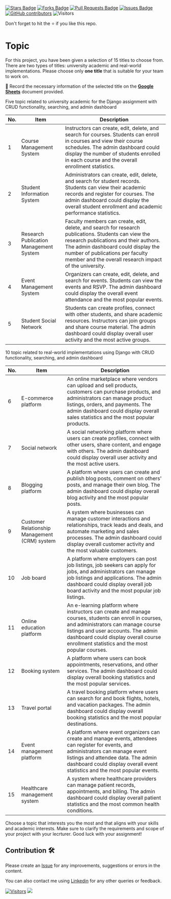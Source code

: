 <a href="https://github.com/drshahizan/learn-django/stargazers"><img src="https://img.shields.io/github/stars/drshahizan/learn-django" alt="Stars Badge"/></a>
<a href="https://github.com/drshahizan/learn-django/network/members"><img src="https://img.shields.io/github/forks/drshahizan/learn-django" alt="Forks Badge"/></a>
<a href="https://github.com/drshahizan/learn-django/pulls"><img src="https://img.shields.io/github/issues-pr/drshahizan/learn-django" alt="Pull Requests Badge"/></a>
<a href="https://github.com/drshahizan/learn-django/issues"><img src="https://img.shields.io/github/issues/drshahizan/learn-django" alt="Issues Badge"/></a>
<a href="https://github.com/drshahizan/learn-django/graphs/contributors"><img alt="GitHub contributors" src="https://img.shields.io/github/contributors/drshahizan/learn-django?color=2b9348"></a>
![Visitors](https://api.visitorbadge.io/api/visitors?path=https%3A%2F%2Fgithub.com%2Fdrshahizan%2Flearn-django&labelColor=%23d9e3f0&countColor=%23697689&style=flat)

Don't forget to hit the :star: if you like this repo.

# Topic
For this project, you have been given a selection of 15 titles to choose from. There are two types of titles: university academic and real-world implementations. Please choose only **one title** that is suitable for your team to work on.

🔗 Record the necessary information of the selected title on the [**Google Sheets**](https://docs.google.com/spreadsheets/d/16eKnUHr0a1FUC2fl7ja2W5FrzwHZN1us-GK4_jhvZD8/edit?usp=sharing) document provided.


Five topic related to university academic for the Django assignment with CRUD functionality, searching, and admin dashboard

| No. | Item | Description |
| --- | --- | --- |
| 1 | Course Management System | Instructors can create, edit, delete, and search for courses. Students can enroll in courses and view their course schedules. The admin dashboard could display the number of students enrolled in each course and the overall enrollment statistics. |
| 2 | Student Information System | Administrators can create, edit, delete, and search for student records. Students can view their academic records and register for courses. The admin dashboard could display the overall student enrollment and academic performance statistics. |
| 3 | Research Publication Management System | Faculty members can create, edit, delete, and search for research publications. Students can view the research publications and their authors. The admin dashboard could display the number of publications per faculty member and the overall research impact of the university. |
| 4 | Event Management System | Organizers can create, edit, delete, and search for events. Students can view the events and RSVP. The admin dashboard could display the overall event attendance and the most popular events. |
| 5 | Student Social Network | Students can create profiles, connect with other students, and share academic resources. Instructors can join groups and share course material. The admin dashboard could display overall user activity and the most active groups. |

10 topic related to real-world implementations using Django with CRUD functionality, searching, and admin dashboard

| No. | Item | Description |
| --- | --- | --- |
| 6 | E-commerce platform | An online marketplace where vendors can upload and sell products, customers can purchase products, and administrators can manage product listings, orders, and payments. The admin dashboard could display overall sales statistics and the most popular products. |
| 7 | Social network | A social networking platform where users can create profiles, connect with other users, share content, and engage with others. The admin dashboard could display overall user activity and the most active users. |
| 8 | Blogging platform | A platform where users can create and publish blog posts, comment on others' posts, and manage their own blog. The admin dashboard could display overall blog activity and the most popular posts. |
| 9 | Customer Relationship Management (CRM) system | A system where businesses can manage customer interactions and relationships, track leads and deals, and automate marketing and sales processes. The admin dashboard could display overall customer activity and the most valuable customers. |
| 10 | Job board | A platform where employers can post job listings, job seekers can apply for jobs, and administrators can manage job listings and applications. The admin dashboard could display overall job board activity and the most popular job listings. |
| 11 | Online education platform | An e-learning platform where instructors can create and manage courses, students can enroll in courses, and administrators can manage course listings and user accounts. The admin dashboard could display overall course enrollment statistics and the most popular courses. |
| 12 | Booking system | A platform where users can book appointments, reservations, and other services. The admin dashboard could display overall booking statistics and the most popular services. |
| 13 | Travel portal | A travel booking platform where users can search for and book flights, hotels, and vacation packages. The admin dashboard could display overall booking statistics and the most popular destinations. |
| 14 | Event management platform | A platform where event organizers can create and manage events, attendees can register for events, and administrators can manage event listings and attendee data. The admin dashboard could display overall event statistics and the most popular events. |
| 15 | Healthcare management system | A system where healthcare providers can manage patient records, appointments, and billing. The admin dashboard could display overall patient statistics and the most common health conditions. |

Choose a topic that interests you the most and that aligns with your skills and academic interests. Make sure to clarify the requirements and scope of your project with your lecrturer. Good luck with your assignment!

## Contribution 🛠️
Please create an [Issue](https://github.com/drshahizan/learn-django/issues) for any improvements, suggestions or errors in the content.

You can also contact me using [Linkedin](https://www.linkedin.com/in/drshahizan/) for any other queries or feedback.

[![Visitors](https://api.visitorbadge.io/api/visitors?path=https%3A%2F%2Fgithub.com%2Fdrshahizan&labelColor=%23697689&countColor=%23555555&style=plastic)](https://visitorbadge.io/status?path=https%3A%2F%2Fgithub.com%2Fdrshahizan)
![](https://hit.yhype.me/github/profile?user_id=81284918)

